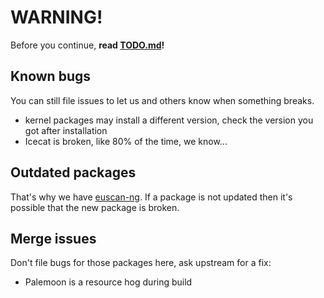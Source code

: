 # WARNING!

Before you continue, **read [TODO.md](../TODO.md)!**


## Known bugs

You can still file issues to let us and others know when something breaks.

- kernel packages may install a different version, check the version you got after installation
- Icecat is broken, like 80% of the time, we know...


## Outdated packages

That's why we have [euscan-ng](https://gitlab.com/src_prepare/euscan-ng). If a package is not updated then it's possible that the new package is broken.


## Merge issues

Don't file bugs for those packages here, ask upstream for a fix:

- Palemoon is a resource hog during build
